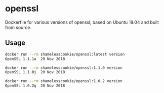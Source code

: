 # openssl

Dockerfile for various versions of openssl, based on Ubuntu 18.04 and built from source.

## Usage

```bash
docker run --rm shamelesscookie/openssl:latest version
OpenSSL 1.1.1a  20 Nov 2018

docker run --rm shamelesscookie/openssl:1.1.0 version
OpenSSL 1.1.0j  20 Nov 2018

docker run --rm shamelesscookie/openssl:1.0.2 version
OpenSSL 1.0.2q  20 Nov 2018
```